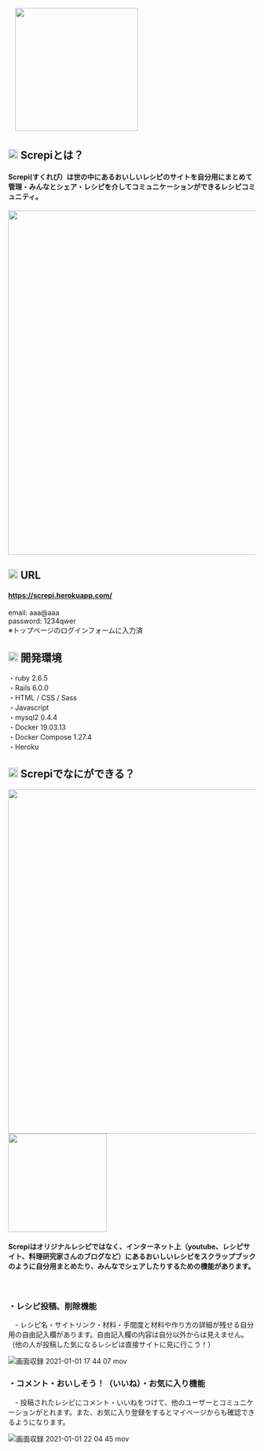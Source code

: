 　<img src="https://user-images.githubusercontent.com/73642901/103434015-54d72000-4c3e-11eb-911d-921089673309.png" width="250px">
     
## <img src="https://user-images.githubusercontent.com/73642901/103434591-0417f500-4c47-11eb-9c2d-6f51fc1bccb5.png" width="20px">&nbsp;Screpiとは？
#### Screpi(すくれぴ）は世の中にあるおいしいレシピのサイトを自分用にまとめて管理・みんなとシェア・レシピを介してコミュニケーションができるレシピコミュニティ。  

<img src="https://user-images.githubusercontent.com/73642901/103435675-52cc8b80-4c55-11eb-9335-e4ea19b3c872.png" width="700px">  



## <img src="https://user-images.githubusercontent.com/73642901/103434591-0417f500-4c47-11eb-9c2d-6f51fc1bccb5.png" width="20px">&nbsp;URL
#### https://screpi.herokuapp.com/  
email:    aaa@aaa  
password: 1234qwer  
※トップページのログインフォームに入力済  

## <img src="https://user-images.githubusercontent.com/73642901/103434591-0417f500-4c47-11eb-9c2d-6f51fc1bccb5.png" width="20px">&nbsp;開発環境
・ruby 2.6.5  
・Rails 6.0.0  
・HTML / CSS / Sass  
・Javascript  
・mysql2 0.4.4  
・Docker 19.03.13  
・Docker Compose 1.27.4  
・Heroku  

## <img src="https://user-images.githubusercontent.com/73642901/103434591-0417f500-4c47-11eb-9c2d-6f51fc1bccb5.png" width="20px">&nbsp;Screpiでなにができる？
<img src="https://user-images.githubusercontent.com/73642901/103435562-a63dda00-4c53-11eb-86af-4110c54cd61a.png" width="700px"><img src="https://user-images.githubusercontent.com/73642901/103435583-f321b080-4c53-11eb-82df-1fe9333b57cb.png" width="200px">  
#### Screpiはオリジナルレシピではなく、インターネット上（youtube、レシピサイト、料理研究家さんのブログなど）にあるおいしいレシピをスクラップブックのように自分用まとめたり、みんなでシェアしたりするための機能があります。  
 
<br>


### ・レシピ投稿、削除機能  
　- レシピ名・サイトリンク・材料・手間度と材料や作り方の詳細が残せる自分用の自由記入欄があります。自由記入欄の内容は自分以外からは見えません。（他の人が投稿した気になるレシピは直接サイトに見に行こう！）  
    
![画面収録 2021-01-01 17 44 07 mov](https://user-images.githubusercontent.com/73642901/103438559-5b35be00-4c77-11eb-87f4-d71f6b1b90d8.gif)  

### ・コメント・おいしそう！（いいね）・お気に入り機能
　- 投稿されたレシピにコメント・いいねをつけて、他のユーザーとコミュニケーションがとれます。また、お気に入り登録をするとマイページからも確認できるようになります。  
 
![画面収録 2021-01-01 22 04 45 mov](https://user-images.githubusercontent.com/73642901/103439173-efa31f00-4c7d-11eb-80b2-170fff605b14.gif)  





